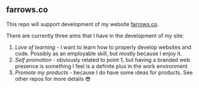 ## farrows.co

This repo will support development of my website [farrows.co](http://farrows.co).

There are currently three aims that I have in the development of my site:

1. *Love of learning* - I want to learn how to properly develop websites and code. Possibly as an employable skill, but mostly because I enjoy it.
2. *Self promotion* - obviously related to point 1, but having a branded web presence is something I feel is a definite plus in the work environment
3. *Promote my products* - because I do have some ideas for products. See other repos for more details :sunglasses:
